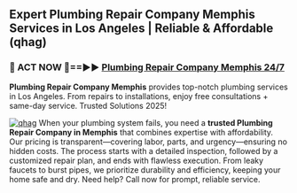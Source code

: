 ## Expert Plumbing Repair Company Memphis Services in Los Angeles | Reliable & Affordable (qhag)  

<h3>🚿 ACT NOW 🌟==►► <a href="https://tinyurl.com/2ne6vx2x" rel="nofollow">Plumbing Repair Company Memphis 24/7</a></h3>

**Plumbing Repair Company Memphis** provides top-notch plumbing services in Los Angeles. From repairs to installations, enjoy free consultations + same-day service. Trusted Solutions 2025!

[![qhag](https://i.imgur.com/4PFF4AK.jpeg)](https://tinyurl.com/2ne6vx2x)
When your plumbing system fails, you need a **trusted Plumbing Repair Company in Memphis** that combines expertise with affordability. Our pricing is transparent—covering labor, parts, and urgency—ensuring no hidden costs. The process starts with a detailed inspection, followed by a customized repair plan, and ends with flawless execution. From leaky faucets to burst pipes, we prioritize durability and efficiency, keeping your home safe and dry. Need help? Call now for prompt, reliable service.